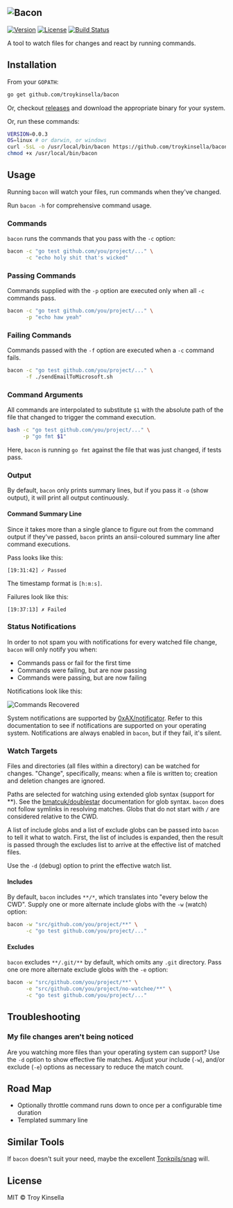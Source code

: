 ![Bacon](https://troykinsella.github.io/bacon/bacon.png)
---

[![Version](https://badge.fury.io/gh/troykinsella%2Fbacon.svg)](https://badge.fury.io/gh/troykinsella%2Fbacon)
[![License](https://img.shields.io/github/license/troykinsella/bacon.svg)](https://github.com/troykinsella/bacon/blob/master/LICENSE)
[![Build Status](https://travis-ci.org/troykinsella/bacon.svg?branch=master)](https://travis-ci.org/troykinsella/bacon)

A tool to watch files for changes and react by running commands. 

## Installation

From your `GOPATH`:
```bash
go get github.com/troykinsella/bacon
```

Or, checkout [releases](https://github.com/troykinsella/bacon/releases) and download the appropriate binary for your system.

Or, run these commands:
```bash
VERSION=0.0.3
OS=linux # or darwin, or windows
curl -SsL -o /usr/local/bin/bacon https://github.com/troykinsella/bacon/releases/download/v${VERSION}/bacon_${OS}_amd64
chmod +x /usr/local/bin/bacon
```

## Usage

Running `bacon` will watch your files, run commands when they've changed.

Run `bacon -h` for comprehensive command usage.

### Commands

`bacon` runs the commands that you pass with the `-c` option:
```bash
bacon -c "go test github.com/you/project/..." \
      -c "echo holy shit that's wicked"
```

### Passing Commands

Commands supplied with the `-p` option are executed only when all `-c` commands pass.
```bash
bacon -c "go test github.com/you/project/..." \
      -p "echo haw yeah"
```

### Failing Commands

Commands passed with the `-f` option are executed when a `-c` command fails.
```bash
bacon -c "go test github.com/you/project/..." \
      -f ./sendEmailToMicrosoft.sh
```

### Command Arguments

All commands are interpolated to substitute `$1` with the absolute path
of the file that changed to trigger the command execution.

```bash
bash -c "go test github.com/you/project/..." \
     -p "go fmt $1"
```

Here, `bacon` is running `go fmt` against the file that was just changed, if tests pass.

### Output

By default, `bacon` only prints summary lines, but if you pass it `-o` (show output), it
will print all output continuously.

#### Command Summary Line

Since it takes more than a single glance to figure out from the command output if 
they've passed, `bacon` prints an ansii-coloured summary line after command executions.

Pass looks like this:
```
[19:31:42] ✓ Passed
```
The timestamp format is `[h:m:s]`.

Failures look like this:
```
[19:37:13] ✗ Failed
```

### Status Notifications

In order to not spam you with notifications for every watched file change,
`bacon` will only notify you when:

* Commands pass or fail for the first time
* Commands were failing, but are now passing
* Commands were passing, but are now failing

Notifications look like this:

![Commands Recovered](https://troykinsella.github.io/bacon/notify_recover.png)

System notifications are supported by [0xAX/notificator](https://github.com/0xAX/notificator).
Refer to this documentation to see if notifications are supported on your operating system.
Notifications are always enabled in `bacon`, but if they fail, it's silent.

### Watch Targets

Files and directories (all files within a directory) can be watched for changes. "Change", specifically,
means: when a file is written to; creation and deletion changes are ignored.

Paths are selected for watching using extended glob syntax (support for **). 
See the [bmatcuk/doublestar](https://github.com/bmatcuk/doublestar) documentation for glob syntax.
`bacon` does not follow symlinks in resolving matches. Globs that do not start with `/` are
considered relative to the CWD.

A list of include globs and a list of exclude globs can be passed into `bacon` to tell it what to watch.
First, the list of includes is expanded, then the result is passed through the excludes list to arrive
at the effective list of matched files.

Use the `-d` (debug) option to print the effective watch list.

#### Includes 

By default, `bacon` includes `**/*`, which translates into "every below the CWD".
Supply one or more alternate include globs with the `-w` (watch) option:
```bash
bacon -w "src/github.com/you/project/**" \
      -c "go test github.com/you/project/..."
```

#### Excludes

`bacon` excludes `**/.git/**` by default, which omits any `.git` directory.
Pass one ore more alternate exclude globs with the `-e` option:
```bash
bacon -w "src/github.com/you/project/**" \
      -e "src/github.com/you/project/no-watchee/**" \
      -c "go test github.com/you/project/..."
```

## Troubleshooting

### My file changes aren't being noticed

Are you watching more files than your operating system can support? Use 
the `-d` option to show effective file matches. Adjust your include (`-w`), 
and/or exclude (`-e`) options as necessary to reduce the match count.

## Road Map

* Optionally throttle command runs down to once per a configurable time duration
* Templated summary line

## Similar Tools

If `bacon` doesn't suit your need, maybe the excellent [Tonkpils/snag](https://github.com/Tonkpils/snag) will.

## License

MIT © Troy Kinsella
